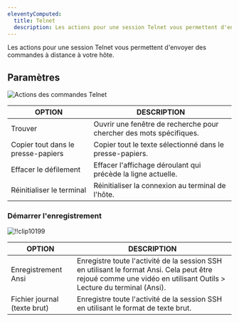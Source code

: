 ```yaml
---
eleventyComputed:
  title: Telnet
  description: Les actions pour une session Telnet vous permettent d'envoyer des commandes à distance à votre hôte.
---
```

Les actions pour une session Telnet vous permettent d'envoyer des commandes à distance à votre hôte.

## Paramètres

![Actions des commandes Telnet](https://cdnweb.devolutions.net/docs/docs_en_rdm_windows_RDMWin2195.png)

| OPTION                | DESCRIPTION                                                 |
| --------------------- | ----------------------------------------------------------- |
| Trouver               | Ouvrir une fenêtre de recherche pour chercher des mots spécifiques. |
| Copier tout dans le presse-papiers | Copier tout le texte sélectionné dans le presse-papiers.    |
| Effacer le défilement | Effacer l'affichage déroulant qui précède la ligne actuelle. |
| Réinitialiser le terminal | Réinitialiser la connexion au terminal de l'hôte.           |

### Démarrer l'enregistrement

![!!clip10199](https://cdnweb.devolutions.net/docs/docs_en_rdm_windows_clip10199.png)

| OPTION                | DESCRIPTION                                                      |
| ----------------------| -----------------------------------------------------------------|
| Enregistrement Ansi   | Enregistre toute l'activité de la session SSH en utilisant le format Ansi. Cela peut être rejoué comme une vidéo en utilisant Outils > Lecture du terminal (Ansi). |
| Fichier journal (texte brut) | Enregistre toute l'activité de la session SSH en utilisant le format de texte brut. |
